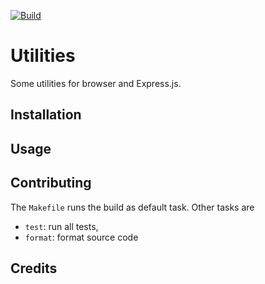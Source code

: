 [![Build](https://github.com/falkoschumann/muspellheim-utils-javascript/actions/workflows/build.yml/badge.svg)](https://github.com/falkoschumann/muspellheim-utils-javascript/actions/workflows/build.yml)

# Utilities

Some utilities for browser and Express.js.

## Installation

## Usage

## Contributing

The `Makefile` runs the build as default task. Other tasks are

-   `test`: run all tests,
-   `format`: format source code

## Credits
